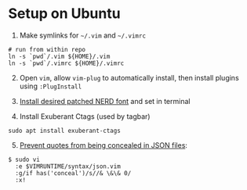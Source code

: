 # Setup on Ubuntu

1. Make symlinks for `~/.vim` and `~/.vimrc`

```
# run from within repo
ln -s `pwd`/.vim ${HOME}/.vim
ln -s `pwd`/.vimrc ${HOME}/.vimrc
```

2. Open `vim`, allow `vim-plug` to automatically install, then install plugins using `:PlugInstall`

3. [Install desired patched NERD font](https://github.com/ryanoasis/nerd-fonts#patched-fonts) and set in terminal

4. Install Exuberant Ctags (used by tagbar)

```
sudo apt install exuberant-ctags
```

5. [Prevent quotes from being concealed in JSON files](https://github.com/Yggdroot/indentLine/issues/140):

```
$ sudo vi
  :e $VIMRUNTIME/syntax/json.vim
  :g/if has('conceal')/s//& \&\& 0/
  :x!
```
